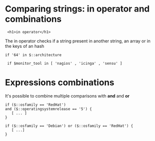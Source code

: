        
<h1>Comparing strings: in operator and combinations</h1>
       
                            
     <h1>in operator</h1>
<p>The in operator checks if a string present in another string, an array or in the keys of an hash</p> 
<pre class=" code"><code><span class="java_keyword">if</span><span class="java_plain">&nbsp;</span><span class="java_literal">'64'</span><span class="java_plain">&nbsp;in&nbsp;$</span><span class="java_operator">::</span><span class="java_plain">architecture</span>
<span class="java_plain"></span>
<span class="java_plain">&nbsp;</span><span class="java_keyword">if</span><span class="java_plain">&nbsp;$monitor_tool&nbsp;in&nbsp;</span><span class="java_separator">[</span><span class="java_plain">&nbsp;</span><span class="java_literal">'nagios'</span><span class="java_plain">&nbsp;</span><span class="java_separator">,</span><span class="java_plain">&nbsp;</span><span class="java_literal">'icinga'</span><span class="java_plain">&nbsp;</span><span class="java_separator">,</span><span class="java_plain">&nbsp;</span><span class="java_literal">'sensu'</span><span class="java_plain">&nbsp;</span><span class="java_separator">]</span><span class="java_plain"></span></code></pre> 
<h1>Expressions combinations</h1>
<p>It's possible to combine multiple comparisons with <strong>and</strong> and <strong>or</strong></p> 
<pre class=" code"><code><span class="java_keyword">if</span><span class="java_plain">&nbsp;</span><span class="java_separator">(</span><span class="java_plain">$</span><span class="java_operator">::</span><span class="java_plain">osfamily&nbsp;</span><span class="java_operator">==</span><span class="java_plain">&nbsp;</span><span class="java_literal">'RedHat'</span><span class="java_separator">)</span><span class="java_plain"></span>
<span class="java_plain">and&nbsp;</span><span class="java_separator">(</span><span class="java_plain">$</span><span class="java_operator">::</span><span class="java_plain">operatingsystemrelease&nbsp;</span><span class="java_operator">==</span><span class="java_plain">&nbsp;</span><span class="java_literal">'5'</span><span class="java_separator">)</span><span class="java_plain">&nbsp;</span><span class="java_separator">{</span><span class="java_plain"></span>
<span class="java_plain">&nbsp;&nbsp;&nbsp;</span><span class="java_separator">[</span><span class="java_plain">&nbsp;</span><span class="java_separator">...</span><span class="java_plain">&nbsp;</span><span class="java_separator">]</span><span class="java_plain"></span>
<span class="java_separator">}</span><span class="java_plain"></span>
<span class="java_plain"></span>
<span class="java_keyword">if</span><span class="java_plain">&nbsp;</span><span class="java_separator">(</span><span class="java_plain">$</span><span class="java_operator">::</span><span class="java_plain">osfamily&nbsp;</span><span class="java_operator">==</span><span class="java_plain">&nbsp;</span><span class="java_literal">'Debian'</span><span class="java_separator">)</span><span class="java_plain">&nbsp;or&nbsp;</span><span class="java_separator">(</span><span class="java_plain">$</span><span class="java_operator">::</span><span class="java_plain">osfamily&nbsp;</span><span class="java_operator">==</span><span class="java_plain">&nbsp;</span><span class="java_literal">'RedHat'</span><span class="java_separator">)</span><span class="java_plain">&nbsp;</span><span class="java_separator">{</span><span class="java_plain"></span>
<span class="java_plain">&nbsp;&nbsp;&nbsp;</span><span class="java_separator">[</span><span class="java_plain">&nbsp;</span><span class="java_separator">...]</span><span class="java_plain"></span>
<span class="java_separator">}</span><span class="java_plain"></span></code></pre>
  
     
     
